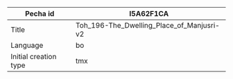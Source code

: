 |Pecha id | I5A62F1CA
| --- | --- 
|Title | Toh_196-The_Dwelling_Place_of_Manjusri-v2 
|Language | bo
|Initial creation type | tmx